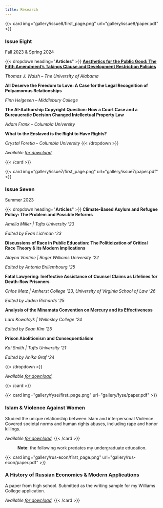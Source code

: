```yaml
---
title: Research
---
```


{{< card img="gallery/issue8/first_page.png" url="gallery/issue8/paper.pdf" >}}
###  Issue Eight

Fall 2023 & Spring 2024

{{< dropdown heading="**Articles**" >}}
[**Aesthetics for the Public Good: The Fifth Amendment’s Takings Clause and Development Restriction Policies**](content/tjwalsh.md) 

*Thomas J. Walsh – The University of Alabama*

**All Deserve the Freedom to Love: A Case for the Legal Recognition of Polyamorous Relationships** 

*Finn Helgesen – Middlebury College*

**The AI-Authorship Copyright Question: How a Court Case and a Bureaucratic Decision Changed Intellectual Property Law** 

*Adam Frank – Columbia University*

**What to the Enslaved is the Right to Have Rights?** 

*Crystal Foretia – Columbia University*
{{< /dropdown >}}

_Available [for download](gallery/isssue8/paper.pdf)._

{{< /card >}}

{{< card img="gallery/issue7/first_page.png" url="gallery/issue7/paper.pdf" >}}

###  Issue Seven

Summer 2023

{{< dropdown heading="**Articles**" >}}
**Climate-Based Asylum and Refugee Policy: The Problem and Possible Reforms** 

*Amelia Miller | Tufts University ‘23*

*Edited by Evan Lichman ‘23*

**Discussions of Race in Public Education: The Politicization of Critical Race Theory & its Modern Implications**  

*Alayna Vantine | Roger Williams University ‘22*

*Edited by Antonia Brillembourg ‘25*

**Fatal Lawyering: Ineffective Assistance of Counsel Claims as Lifelines for Death-Row Prisoners** 

*Chloe Metz | Amherst College ‘23, University of Virginia School of Law ‘26*

*Edited by Jaden Richards ‘25*

**Analysis of the Minamata Convention on Mercury and its Effectiveness** 

*Lara Kowalcyk | Wellesley College ‘24*

*Edited by Sean Kim ‘25*

**Prison Abolitionism and Consequentialism** 

*Kai Smith | Tufts University ‘21*

*Edited by Anika Graf ‘24*

{{< /dropdown >}}

_Available [for download](gallery/isssue7/paper.pdf)._

{{< /card >}}

{{< card img="gallery/fyse/first_page.png" url="gallery/fyse/paper.pdf" >}}
###  Islam & Violence Against Women

Studied the unique relationship between Islam and interpersonal Violence. Covered societal norms and human rights abuses, including rape and honor killings.

_Available [for download](gallery/fyse/paper.pdf)._
{{< /card >}}

<div class="line"></div>

<center>

**Note**: the following work predates my undergraduate education.

</center>

{{< card img="gallery/rus-econ/first_page.png" url="gallery/rus-econ/paper.pdf" >}}
###  A History of Russian Economics & Modern Applications

A paper from high school. Submitted as the writing sample for my Williams College application.

_Available [for download](gallery/rus-econ/paper.pdf)._
{{< /card >}}

